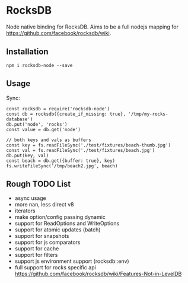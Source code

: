 # RocksDB

Node native binding for RocksDB. Aims to be a full nodejs mapping for https://github.com/facebook/rocksdb/wiki.

## Installation

`npm i rocksdb-node --save`

## Usage

Sync:

```
const rocksdb = require('rocksdb-node')
const db = rocksdb({create_if_missing: true}, '/tmp/my-rocks-database')
db.put('node', 'rocks')
const value = db.get('node')

// both keys and vals as buffers
const key = fs.readFileSync('./test/fixtures/beach-thumb.jpg')
const val = fs.readFileSync('./test/fixtures/beach.jpg')
db.put(key, val)
const beach = db.get({buffer: true}, key)
fs.writeFileSync('/tmp/beach2.jpg', beach)
```

## Rough TODO List

* async usage
* more nan, less direct v8
* iterators
* make option/config passing dynamic
* support for ReadOptions and WriteOptions
* support for atomic updates (batch)
* support for snapshots
* support for js comparators
* support for cache
* support for filters
* support js environment support (rocksdb::env)
* full support for rocks specific api https://github.com/facebook/rocksdb/wiki/Features-Not-in-LevelDB

